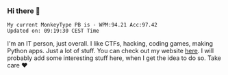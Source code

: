 ### Hi there 👋
<!-- PB START -->
```
My current MonkeyType PB is - WPM:94.21 Acc:97.42
Updated on: 09:19:30 CEST Time
```
<!-- PB END -->
I'm an IT person, just overall. I like CTFs, hacking, coding games, making Python apps. Just a lot of stuff.
You can check out my website [here](https://skill3472.github.io/).
I will probably add some interesting stuff here, when I get the idea to do so. Take care ❤️
